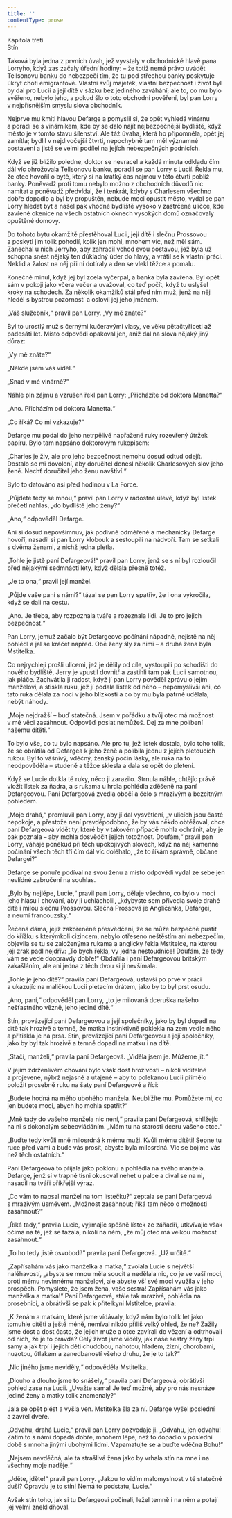 ```yaml
---
title: ''
contentType: prose
---
```


Kapitola třetí  
Stín

  

Taková byla jedna z prvních úvah, jež vyvstaly v obchodnické hlavě pana Lorryho, když zas začaly úřední hodiny: – že totiž nemá právo uvádět Tellsonovu banku do nebezpečí tím, že tu pod střechou banky poskytuje úkryt choti emigrantově. Vlastní svůj majetek, vlastní bezpečnost i život byl by dal pro Lucii a její dítě v sázku bez jediného zaváhání; ale to, co mu bylo svěřeno, nebylo jeho, a pokud šlo o toto obchodní pověření, byl pan Lorry v nejpřísnějším smyslu slova obchodník.

Nejprve mu kmitl hlavou Defarge a pomyslil si, že opět vyhledá vinárnu a poradí se s vinárníkem, kde by se dalo najít nejbezpečnější bydliště, když město je v tomto stavu šílenství. Ale táž úvaha, která ho připomněla, opět jej zamítla; bydlil v nejdivočejší čtvrti, nepochybně tam měl významné postavení a jistě se velmi podílel na jejích nebezpečných podnicích.

Když se již blížilo poledne, doktor se nevracel a každá minuta odkladu čím dál víc ohrožovala Tellsonovu banku, poradil se pan Lorry s Lucií. Řekla mu, že otec hovořil o bytě, který si na krátký čas najmou v této čtvrti poblíž banky. Poněvadž proti tomu nebylo možno z obchodních důvodů nic namítat a poněvadž předvídal, že i tenkrát, kdyby s Charlesem všechno dobře dopadlo a byl by propuštěn, nebude moci opustit město, vydal se pan Lorry hledat byt a našel pak vhodné bydliště vysoko v zastrčené uličce, kde zavřené okenice na všech ostatních oknech vysokých domů označovaly opuštěné domovy.

Do tohoto bytu okamžitě přestěhoval Lucii, její dítě i slečnu Pros­sovou a poskytl jim tolik pohodlí, kolik jen mohl, mnohem víc, než měl sám. Zanechal u nich Jerryho, aby zahradil vchod svou postavou, jež byla už schopna snést nějaký ten důkladný úder do hlavy, a vrátil se k vlastní práci. Neklid a žalost na něj při ní dotíraly a den se vlekl těžce a pomalu.

Konečně minul, když jej byl zcela vyčerpal, a banka byla zavřena. Byl opět sám v pokoji jako včera večer a uvažoval, co teď počít, když tu uslyšel kroky na schodech. Za několik okamžiků stál před ním muž, jenž na něj hleděl s bystrou pozorností a oslovil jej jeho jménem.

„Váš služebník,“ pravil pan Lorry. „Vy mě znáte?“

Byl to urostlý muž s černými kučeravými vlasy, ve věku pětačtyřiceti až padesáti let. Místo odpovědi opakoval jen, aniž dal na slova nějaký jiný důraz:

„Vy mě znáte?“

„Někde jsem vás viděl.“

„Snad v mé vinárně?“

Náhle pln zájmu a vzrušen řekl pan Lorry: „Přicházíte od doktora Manetta?“

„Ano. Přicházím od doktora Manetta.“

„Co říká? Co mi vzkazuje?“

Defarge mu podal do jeho netrpělivě napřažené ruky rozevřený útržek papíru. Bylo tam napsáno doktorovým rukopisem:

„Charles je živ, ale pro jeho bezpečnost nemohu dosud odtud odejít. Dostalo se mi dovolení, aby doručitel donesl několik Charlesových slov jeho ženě. Nechť doručitel jeho ženu navštíví.“

Bylo to datováno asi před hodinou v La Force.

„Půjdete tedy se mnou,“ pravil pan Lorry v radostné úlevě, když byl lístek přečetl nahlas, „do bydliště jeho ženy?“

„Ano,“ odpověděl Defarge.

Ani si dosud nepovšimnuv, jak podivně odměřeně a mechanicky Defarge hovoří, nasadil si pan Lorry klobouk a sestoupili na nádvoří. Tam se setkali s dvěma ženami, z nichž jedna pletla.

„Tohle je jistě paní Defargeová!“ pravil pan Lorry, jenž se s ní byl rozloučil před nějakými sedmnácti lety, když dělala přesně totéž.

„Je to ona,“ pravil její manžel.

„Půjde vaše paní s námi?“ tázal se pan Lorry spatřiv, že i ona vykročila, když se dali na cestu.

„Ano. Je třeba, aby rozpoznala tváře a rozeznala lidi. Je to pro jejich bezpečnost.“

Pan Lorry, jemuž začalo být Defargeovo počínání nápadné, nejistě na něj pohlédl a jal se kráčet napřed. Obě ženy šly za nimi – a druhá žena byla Mstitelka.

Co nejrychleji prošli ulicemi, jež je dělily od cíle, vystoupili po schodišti do nového bydliště, Jerry je vpustil dovnitř a zastihli tam pak Lucii samotnou, jak pláče. Zachvátila ji radost, když jí pan Lorry pověděl zprávu o jejím manželovi, a stiskla ruku, jež jí podala lístek od něho – nepomyslivši ani, co tato ruka dělala za noci v jeho blízkosti a co by mu byla patrně udělala, nebýt náhody.

„Moje nejdražší – buď statečná. Jsem v pořádku a tvůj otec má možnost v mé věci zasáhnout. Odpověď poslat nemůžeš. Dej za mne políbení našemu dítěti.“

To bylo vše, co tu bylo napsáno. Ale pro tu, jež lístek dostala, bylo toho tolik, že se obrátila od Defargea k jeho ženě a políbila jednu z jejích pletoucích rukou. Byl to vášnivý, vděčný, ženský počin lásky, ale ruka na to neodpověděla – studeně a těžce sklesla a dala se opět do pletení.

Když se Lucie dotkla té ruky, něco ji zarazilo. Strnula náhle, chtějíc právě vložit lístek za ňadra, a s rukama u hrdla pohlédla zděšeně na paní Defargeovou. Paní Defargeová zvedla obočí a čelo s mrazivým a bezcitným pohledem.

„Moje drahá,“ promluvil pan Lorry, aby jí dal vysvětlení, „v ulicích jsou časté nepokoje, a přestože není pravděpodobno, že by vás někdo obtěžoval, chce paní Defargeová vidět ty, které by v takovém případě mohla ochránit, aby je pak poznala – aby mohla dosvědčit jejich totožnost. Doufám,“ pravil pan Lorry, váhaje poněkud při těch upokojivých slovech, když na něj kamenné počínání všech těch tří čím dál víc doléhalo, „že to říkám správně, občane Defargei?“

Defarge se ponuře podíval na svou ženu a místo odpovědi vydal ze sebe jen nevlídné zabručení na souhlas.

„Bylo by nejlépe, Lucie,“ pravil pan Lorry, dělaje všechno, co bylo v moci jeho hlasu i chování, aby ji uchlácholil, „kdybyste sem přivedla svoje drahé dítě i milou slečnu Prossovou. Slečna Prossová je Angličanka, Defargei, a neumí francouzsky.“

Řečená dáma, jejíž zakořeněné přesvědčení, že se může bezpečně pustit do křížku s kterýmkoli cizincem, nebylo otřeseno neštěstím ani nebezpečím, objevila se tu se založenýma rukama a anglicky řekla Mstitelce, na kterou její zrak padl nejdřív: „To bych řekla, vy jedna nestoudnice! Doufám, že tedy vám se vede doopravdy dobře!“ Obdařila i paní Defargeovou britským zakašláním, ale ani jedna z těch dvou si jí nevšímala.

„Tohle je jeho dítě?“ pravila paní Defargeová, ustavši po prvé v práci a ukazujíc na maličkou Lucii pletacím drátem, jako by to byl prst osudu.

„Ano, paní,“ odpověděl pan Lorry, „to je milovaná dceruška našeho nešťastného vězně, jeho jediné dítě.“

Stín, provázející paní Defargeovou a její společníky, jako by byl dopadl na dítě tak hrozivě a temně, že matka instinktivně po­klekla na zem vedle něho a přitiskla je na prsa. Stín, provázející paní Defargeovou a její společníky, jako by byl tak hrozivě a temně dopadl na matku i na dítě.

„Stačí, manželi,“ pravila paní Defargeová. „Viděla jsem je. Můžeme jít.“

V jejím zdrženlivém chování bylo však dost hrozivosti – nikoli viditelné a projevené, nýbrž nejasné a utajené – aby to polekanou Lucii přimělo položit prosebně ruku na šaty paní Defargeové a říci:

„Budete hodná na mého ubohého manžela. Neublížíte mu. Pomů­žete mi, co jen budete moci, abych ho mohla spatřit?“

„Mně tady do vašeho manžela nic není,“ pravila paní Defargeová, shlížejíc na ni s dokonalým sebeovládáním. „Mám tu na starosti dceru vašeho otce.“

„Buďte tedy kvůli mně milosrdná k mému muži. Kvůli mému dítěti! Sepne tu ruce před vámi a bude vás prosit, abyste byla milosrdná. Víc se bojíme vás než těch ostatních.“

Paní Defargeová to přijala jako poklonu a pohlédla na svého manžela. Defarge, jenž si v trapné tísni okusoval nehet u palce a díval se na ni, nasadil na tváři příkřejší výraz.

„Co vám to napsal manžel na tom lístečku?“ zeptala se paní Defargeová s mrazivým úsměvem. „Možnost zasáhnout; říká tam něco o možnosti zasáhnout?“

„Říká tady,“ pravila Lucie, vyjímajíc spěšně lístek ze záňadří, utkvívajíc však očima na té, jež se tázala, nikoli na něm, „že můj otec má velkou možnost zasáhnout.“

„To ho tedy jistě osvobodí!“ pravila paní Defargeová. „Už určitě.“

„Zapřísahám vás jako manželka a matka,“ zvolala Lucie s největší naléhavostí, „abyste se mnou měla soucit a nedělala nic, co je ve vaší moci, proti mému nevinnému manželovi, ale abyste vší své moci využila v jeho prospěch. Pomyslete, že jsem žena, vaše sestra! Zapřísahám vás jako manželka a matka!“ Paní Defargeová, stále tak mrazivá, pohlédla na prosebnici, a obrátivši se pak k přítelkyni Mstitelce, pravila:

„K ženám a matkám, které jsme vídávaly, když nám bylo tolik let jako tomuhle dítěti a ještě méně, nemíval nikdo příliš velký ohled, že ne? Zažily jsme dost a dost často, že jejich muže a otce zavírali do vězení a odtrhovali od nich, že je to pravda? Celý život jsme viděly, jak naše sestry ženy trpí samy a jak trpí i jejich děti chudobou, nahotou, hladem, žízní, chorobami, nuzotou, útlakem a zanedbaností všeho druhu, že je to tak?“

„Nic jiného jsme neviděly,“ odpověděla Mstitelka.

„Dlouho a dlouho jsme to snášely,“ pravila paní Defargeová, obrá­tivši pohled zase na Lucii. „Uvažte sama! Je teď možné, aby pro nás nesnáze jediné ženy a matky tolik znamenaly?“

Jala se opět plést a vyšla ven. Mstitelka šla za ní. Defarge vyšel poslední a zavřel dveře.

„Odvahu, drahá Lucie,“ pravil pan Lorry pozvedaje ji. „Odvahu, jen odvahu! Zatím to s námi dopadá dobře, mnohem lépe, než to dopadlo v poslední době s mnoha jinými ubohými lidmi. Vzpamatujte se a buďte vděčna Bohu!“

„Nejsem nevděčná, ale ta strašlivá žena jako by vrhala stín na mne i na všechny moje naděje.“

„Jděte, jděte!“ pravil pan Lorry. „Jakou to vidím malomyslnost v té statečné duši? Opravdu je to stín! Nemá to podstatu, Lucie.“

Avšak stín toho, jak si tu Defargeovi počínali, ležel temně i na něm a potají jej velmi zneklidňoval.
